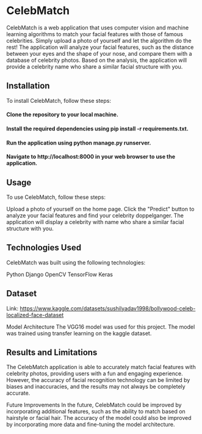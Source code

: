 # CelebMatch
CelebMatch is a web application that uses computer vision and machine learning algorithms to match your facial features with those of famous celebrities. Simply upload a photo of yourself and let the algorithm do the rest! The application will analyze your facial features, such as the distance between your eyes and the shape of your nose, and compare them with a database of celebrity photos. Based on the analysis, the application will provide a celebrity name who share a similar facial structure with you.

## Installation
To install CelebMatch, follow these steps:

#### Clone the repository to your local machine.
#### Install the required dependencies using pip install -r requirements.txt.
#### Run the application using python manage.py runserver.
#### Navigate to http://localhost:8000 in your web browser to use the application.

## Usage
To use CelebMatch, follow these steps:

Upload a photo of yourself on the home page.
Click the "Predict" button to analyze your facial features and find your celebrity doppelganger.
The application will display a celebrity with name who share a similar facial structure with you.

## Technologies Used
CelebMatch was built using the following technologies:

Python
Django
OpenCV
TensorFlow
Keras

## Dataset
Link: https://www.kaggle.com/datasets/sushilyadav1998/bollywood-celeb-localized-face-dataset

Model Architecture
The VGG16 model was used for this project. The model was trained using transfer learning on the kaggle dataset.

## Results and Limitations
The CelebMatch application is able to accurately match facial features with celebrity photos, providing users with a fun and engaging experience. However, the accuracy of facial recognition technology can be limited by biases and inaccuracies, and the results may not always be completely accurate.

Future Improvements
In the future, CelebMatch could be improved by incorporating additional features, such as the ability to match based on hairstyle or facial hair. The accuracy of the model could also be improved by incorporating more data and fine-tuning the model architecture.
